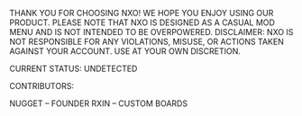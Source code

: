 THANK YOU FOR CHOOSING NXO!
WE HOPE YOU ENJOY USING OUR PRODUCT. PLEASE NOTE THAT NXO IS DESIGNED AS A CASUAL MOD MENU AND IS NOT INTENDED TO BE OVERPOWERED.
DISCLAIMER: NXO IS NOT RESPONSIBLE FOR ANY VIOLATIONS, MISUSE, OR ACTIONS TAKEN AGAINST YOUR ACCOUNT. USE AT YOUR OWN DISCRETION.

CURRENT STATUS: UNDETECTED

CONTRIBUTORS:

NUGGET – FOUNDER
RXIN – CUSTOM BOARDS
